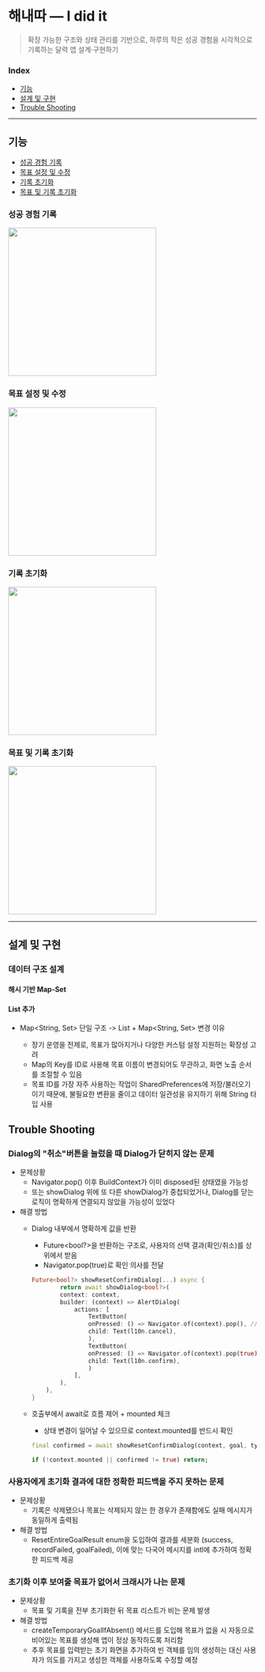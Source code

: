 # 해내따 — I did it

> 확장 가능한 구조와 상태 관리를 기반으로, 하루의 작은 성공 경험을 시각적으로 기록하는 달력 앱 설계·구현하기

### Index

- [기능](#기능)
- [설계 및 구현](#설계-및-구현)
- [Trouble Shooting](#Trouble-Shooting)

---

## 기능

- [성공 경험 기록](#성공-경험-기록)
- [목표 설정 및 수정](#목표-설정-및-수정)
- [기록 초기화](#기록-초기화)
- [목표 및 기록 초기화](#목표-및-기록-초기화)


### 성공 경험 기록

<img src="https://github.com/user-attachments/assets/79c7e5db-2064-449b-bd4c-27a36811c6d5" width="300"/>


### 목표 설정 및 수정

 <img src="https://github.com/user-attachments/assets/6eeabad9-9587-4fc6-9209-65936f881d6d" width="300"/>


### 기록 초기화

 <img src="https://github.com/user-attachments/assets/a12f8610-33a9-4820-afd7-ac15e963857f" width="300"/>


### 목표 및 기록 초기화

 <img src="https://github.com/user-attachments/assets/1d021682-8eea-4e41-96bc-6bdbc8005427" width="300"/>

 
---

## 설계 및 구현

### 데이터 구조 설계
#### 해시 기반 Map-Set 

#### List<Goal> 추가 
- Map<String, Set<DateTime>> 단일 구조 -> List<Goal> + Map<String, Set<DateTime>> 변경 이유
    - 장기 운영을 전제로, 목표가 많아지거나 다양한 커스텀 설정 지원하는 확장성 고려 
    - Map의 Key를 ID로 사용해 목표 이름이 변경되어도 무관하고, 화면 노출 순서를 조절할 수 있음
    - 목표 ID를 가장 자주 사용하는 작업이 SharedPreferences에 저장/불러오기이기 때문에, 불필요한 변환을 줄이고 데이터 일관성을 유지하기 위해 String 타입 사용


## Trouble Shooting

### Dialog의 "취소"버튼을 눌렀을 때 Dialog가 닫히지 않는 문제  

- 문제상황  
  - Navigator.pop() 이후 BuildContext가 이미 disposed된 상태였을 가능성 
  - 또는 showDialog 위에 또 다른 showDialog가 중첩되었거나, Dialog를 닫는 로직이 명확하게 연결되지 않았을 가능성이 있었다
- 해결 방법
  - Dialog 내부에서 명확하게 값을 반환
    - Future<bool?>을 반환하는 구조로, 사용자의 선택 결과(확인/취소)를 상위에서 받음 
    - Navigator.pop(true)로 확인 의사를 전달

    ``` dart
    Future<bool?> showResetConfirmDialog(...) async {
            return await showDialog<bool?>(
            context: context,
            builder: (context) => AlertDialog(
                actions: [
                    TextButton(
                    onPressed: () => Navigator.of(context).pop(), // 취소
                    child: Text(l10n.cancel),
                    ),
                    TextButton(
                    onPressed: () => Navigator.of(context).pop(true), // 확인 
                    child: Text(l10n.confirm),
                    )
                ],
            ),
        ),
    }
    ```
  - 호출부에서 await로 흐름 제어 + mounted 체크
    - 상태 변경이 일어날 수 있으므로 context.mounted를 반드시 확인

    ``` dart
    final confirmed = await showResetConfirmDialog(context, goal, type);

    if (!context.mounted || confirmed != true) return;
    ```

### 사용자에게 초기화 결과에 대한 정확한 피드백을 주지 못하는 문제  

- 문제상황
  - 기록은 삭제됐으나 목표는 삭제되지 않는 한 경우가 존재함에도 실패 메시지가 동일하게 출력됨
- 해결 방법
  - ResetEntireGoalResult enum을 도입하여 결과를 세분화 (success, recordFailed, goalFailed), 이에 맞는 다국어 메시지를 intl에 추가하여 정확한 피드백 제공

### 초기화 이후 보여줄 목표가 없어서 크래시가 나는 문제
- 문제상황
  - 목표 및 기록을 전부 초기화한 뒤 목표 리스트가 비는 문제 발생
- 해결 방법
  - createTemporaryGoalIfAbsent() 메서드를 도입해 목표가 없을 시 자동으로 비어있는 목표를 생성해 앱이 정상 동작하도록 처리함
  - 추후 목표를 입력받는 초기 화면을 추가하여 빈 객체를 임의 생성하는 대신 사용자가 의도를 가지고 생성한 객체를 사용하도록 수정할 예정


